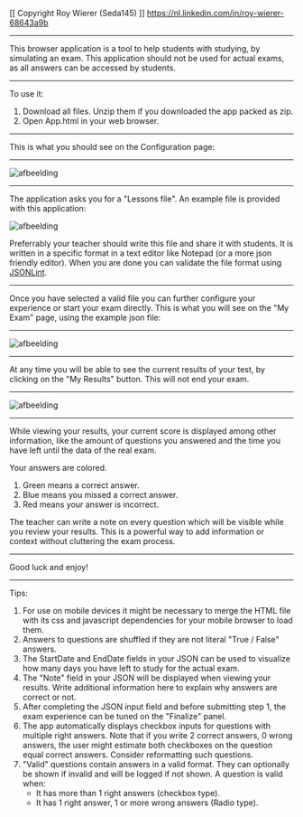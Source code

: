 [[ Copyright Roy Wierer (Seda145) ]]
https://nl.linkedin.com/in/roy-wierer-68643a9b 

***

This browser application is a tool to help students with studying, by simulating an exam.
This application should not be used for actual exams, as all answers can be accessed by students.

***

To use it: 
1. Download all files. Unzip them if you downloaded the app packed as zip.
2. Open App.html in your web browser.

***

This is what you should see on the Configuration page:

***

![afbeelding](https://github.com/Seda145/Exam/assets/30213433/c6b38eeb-811d-4a34-b010-1c01fbc6189b)

***

The application asks you for a "Lessons file". An example file is provided with this application:

![afbeelding](https://github.com/Seda145/Exam/assets/30213433/07b96d80-5a6a-4a1d-902b-de458b2f75db)

Preferrably your teacher should write this file and share it with students. It is written in a specific format in a text editor like Notepad (or a more json friendly editor). When you are done you can validate the file format using [JSONLint](https://jsonlint.com/). 

***

Once you have selected a valid file you can further configure your experience or start your exam directly. 
This is what you will see on the "My Exam" page, using the example json file:

***

![afbeelding](https://github.com/Seda145/Exam/assets/30213433/f9e0fd69-3620-4256-bb40-53fbe41c87d1)

***

At any time you will be able to see the current results of your test, by clicking on the "My Results" button. This will not end your exam. 

***

![afbeelding](https://github.com/Seda145/Exam/assets/30213433/c30904c6-3ca8-4840-aad8-a51a9faf2063)


***

While viewing your results, your current score is displayed among other information, like the amount of questions you answered and the time you have left until the data of the real exam. 

Your answers are colored.
1. Green means a correct answer.
2. Blue means you missed a correct answer.
3. Red means your answer is incorrect.

The teacher can write a note on every question which will be visible while you review your results. This is a powerful way to add information or context without cluttering the exam process.

***

Good luck and enjoy!

***

Tips:

1. For use on mobile devices it might be necessary to merge the HTML file with its css and javascript dependencies for your mobile browser to load them.
2. Answers to questions are shuffled if they are not literal "True / False" answers.
3. The StartDate and EndDate fields in your JSON can be used to visualize how many days you have left to study for the actual exam.
4. The "Note" field in your JSON will be displayed when viewing your results. Write additional information here to explain why answers are correct or not.
5. After completing the JSON input field and before submitting step 1, the exam experience can be tuned on the "Finalize" panel. 
6. The app automatically displays checkbox inputs for questions with multiple right answers. Note that if you write 2 correct answers, 0 wrong answers, the user might estimate both checkboxes on the question equal correct answers. Consider reformatting such questions.
7. "Valid" questions contain answers in a valid format. They can optionally be shown if invalid and will be logged if not shown. A question is valid when:
	- It has more than 1 right answers (checkbox type).
	- It has 1 right answer, 1 or more wrong answers (Radio type).


